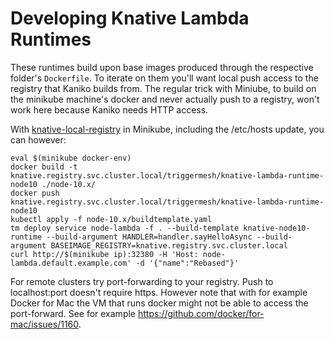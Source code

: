 # Developing Knative Lambda Runtimes

These runtimes build upon base images produced through the respective folder's `Dockerfile`.
To iterate on them you'll want local push access to the registry that Kaniko builds from.
The regular trick with Miniube, to build on the minikube machine's docker and never actually push to a registry, won't work here because Kaniko needs HTTP access.

With [knative-local-registry](https://github.com/triggermesh/knative-local-registry) in Minikube, including the /etc/hosts update, you can however:

```
eval $(minikube docker-env)
docker build -t knative.registry.svc.cluster.local/triggermesh/knative-lambda-runtime-node10 ./node-10.x/
docker push     knative.registry.svc.cluster.local/triggermesh/knative-lambda-runtime-node10
kubectl apply -f node-10.x/buildtemplate.yaml
tm deploy service node-lambda -f . --build-template knative-node10-runtime --build-argument HANDLER=handler.sayHelloAsync --build-argument BASEIMAGE_REGISTRY=knative.registry.svc.cluster.local
curl http://$(minikube ip):32380 -H 'Host: node-lambda.default.example.com' -d '{"name":"Rebased"}'
```

For remote clusters try port-forwarding to your registry. Push to localhost:port doesn't require https.
However note that with for example Docker for Mac the VM that runs docker might not be able to access the port-forward.
See for example https://github.com/docker/for-mac/issues/1160.
